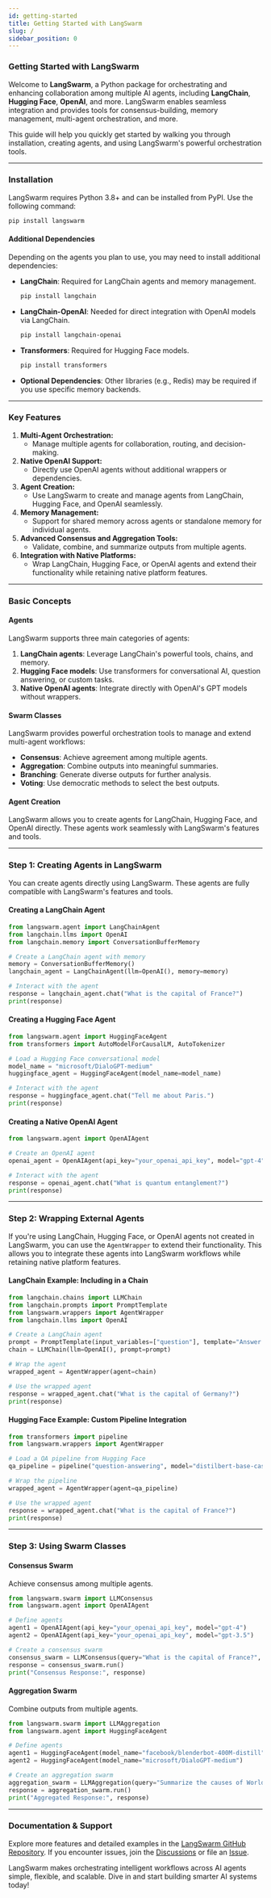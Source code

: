 ```yaml
---
id: getting-started
title: Getting Started with LangSwarm
slug: /
sidebar_position: 0
---
```


### **Getting Started with LangSwarm**

Welcome to **LangSwarm**, a Python package for orchestrating and enhancing collaboration among multiple AI agents, including **LangChain**, **Hugging Face**, **OpenAI**, and more. LangSwarm enables seamless integration and provides tools for consensus-building, memory management, multi-agent orchestration, and more.

This guide will help you quickly get started by walking you through installation, creating agents, and using LangSwarm's powerful orchestration tools.

---

### **Installation**

LangSwarm requires Python 3.8+ and can be installed from PyPI. Use the following command:

```bash
pip install langswarm
```

#### **Additional Dependencies**

Depending on the agents you plan to use, you may need to install additional dependencies:

- **LangChain**: Required for LangChain agents and memory management.
  ```bash
  pip install langchain
  ```

- **LangChain-OpenAI**: Needed for direct integration with OpenAI models via LangChain.
  ```bash
  pip install langchain-openai
  ```

- **Transformers**: Required for Hugging Face models.
  ```bash
  pip install transformers
  ```

- **Optional Dependencies**: Other libraries (e.g., Redis) may be required if you use specific memory backends.

---

### **Key Features**

1. **Multi-Agent Orchestration:**
   - Manage multiple agents for collaboration, routing, and decision-making.
2. **Native OpenAI Support:**
   - Directly use OpenAI agents without additional wrappers or dependencies.
3. **Agent Creation:**
   - Use LangSwarm to create and manage agents from LangChain, Hugging Face, and OpenAI seamlessly.
4. **Memory Management:**
   - Support for shared memory across agents or standalone memory for individual agents.
5. **Advanced Consensus and Aggregation Tools:**
   - Validate, combine, and summarize outputs from multiple agents.
6. **Integration with Native Platforms:**
   - Wrap LangChain, Hugging Face, or OpenAI agents and extend their functionality while retaining native platform features.

---

### **Basic Concepts**

#### **Agents**
LangSwarm supports three main categories of agents:
1. **LangChain agents**: Leverage LangChain's powerful tools, chains, and memory.
2. **Hugging Face models**: Use transformers for conversational AI, question answering, or custom tasks.
3. **Native OpenAI agents**: Integrate directly with OpenAI's GPT models without wrappers.

#### **Swarm Classes**
LangSwarm provides powerful orchestration tools to manage and extend multi-agent workflows:
- **Consensus**: Achieve agreement among multiple agents.
- **Aggregation**: Combine outputs into meaningful summaries.
- **Branching**: Generate diverse outputs for further analysis.
- **Voting**: Use democratic methods to select the best outputs.

#### **Agent Creation**
LangSwarm allows you to create agents for LangChain, Hugging Face, and OpenAI directly. These agents work seamlessly with LangSwarm's features and tools.

---

### **Step 1: Creating Agents in LangSwarm**

You can create agents directly using LangSwarm. These agents are fully compatible with LangSwarm's features and tools.

#### **Creating a LangChain Agent**
```python
from langswarm.agent import LangChainAgent
from langchain.llms import OpenAI
from langchain.memory import ConversationBufferMemory

# Create a LangChain agent with memory
memory = ConversationBufferMemory()
langchain_agent = LangChainAgent(llm=OpenAI(), memory=memory)

# Interact with the agent
response = langchain_agent.chat("What is the capital of France?")
print(response)
```

#### **Creating a Hugging Face Agent**
```python
from langswarm.agent import HuggingFaceAgent
from transformers import AutoModelForCausalLM, AutoTokenizer

# Load a Hugging Face conversational model
model_name = "microsoft/DialoGPT-medium"
huggingface_agent = HuggingFaceAgent(model_name=model_name)

# Interact with the agent
response = huggingface_agent.chat("Tell me about Paris.")
print(response)
```

#### **Creating a Native OpenAI Agent**
```python
from langswarm.agent import OpenAIAgent

# Create an OpenAI agent
openai_agent = OpenAIAgent(api_key="your_openai_api_key", model="gpt-4")

# Interact with the agent
response = openai_agent.chat("What is quantum entanglement?")
print(response)
```

---

### **Step 2: Wrapping External Agents**

If you're using LangChain, Hugging Face, or OpenAI agents not created in LangSwarm, you can use the `AgentWrapper` to extend their functionality. This allows you to integrate these agents into LangSwarm workflows while retaining native platform features.

#### **LangChain Example: Including in a Chain**
```python
from langchain.chains import LLMChain
from langchain.prompts import PromptTemplate
from langswarm.wrappers import AgentWrapper
from langchain.llms import OpenAI

# Create a LangChain agent
prompt = PromptTemplate(input_variables=["question"], template="Answer this: {question}")
chain = LLMChain(llm=OpenAI(), prompt=prompt)

# Wrap the agent
wrapped_agent = AgentWrapper(agent=chain)

# Use the wrapped agent
response = wrapped_agent.chat("What is the capital of Germany?")
print(response)
```

#### **Hugging Face Example: Custom Pipeline Integration**
```python
from transformers import pipeline
from langswarm.wrappers import AgentWrapper

# Load a QA pipeline from Hugging Face
qa_pipeline = pipeline("question-answering", model="distilbert-base-cased-distilled-squad")

# Wrap the pipeline
wrapped_agent = AgentWrapper(agent=qa_pipeline)

# Use the wrapped agent
response = wrapped_agent.chat("What is the capital of France?")
print(response)
```

---

### **Step 3: Using Swarm Classes**

#### **Consensus Swarm**
Achieve consensus among multiple agents.

```python
from langswarm.swarm import LLMConsensus
from langswarm.agent import OpenAIAgent

# Define agents
agent1 = OpenAIAgent(api_key="your_openai_api_key", model="gpt-4")
agent2 = OpenAIAgent(api_key="your_openai_api_key", model="gpt-3.5")

# Create a consensus swarm
consensus_swarm = LLMConsensus(query="What is the capital of France?", clients=[agent1, agent2])
response = consensus_swarm.run()
print("Consensus Response:", response)
```

#### **Aggregation Swarm**
Combine outputs from multiple agents.

```python
from langswarm.swarm import LLMAggregation
from langswarm.agent import HuggingFaceAgent

# Define agents
agent1 = HuggingFaceAgent(model_name="facebook/blenderbot-400M-distill")
agent2 = HuggingFaceAgent(model_name="microsoft/DialoGPT-medium")

# Create an aggregation swarm
aggregation_swarm = LLMAggregation(query="Summarize the causes of World War II.", clients=[agent1, agent2])
response = aggregation_swarm.run()
print("Aggregated Response:", response)
```

---

### **Documentation & Support**

Explore more features and detailed examples in the [LangSwarm GitHub Repository](https://github.com/your-repo/langswarm). If you encounter issues, join the [Discussions](https://github.com/your-repo/langswarm/discussions) or file an [Issue](https://github.com/your-repo/langswarm/issues).

LangSwarm makes orchestrating intelligent workflows across AI agents simple, flexible, and scalable. Dive in and start building smarter AI systems today!
